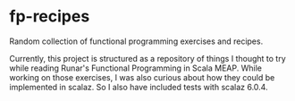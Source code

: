 fp-recipes
==========

Random collection of functional programming exercises and recipes.

Currently, this project is structured as a repository of things I thought to try
while reading Runar's Functional Programming in Scala MEAP.  While working on those
exercises, I was also curious about how they could be implemented in scalaz.  So I 
also have included tests with scalaz 6.0.4.

